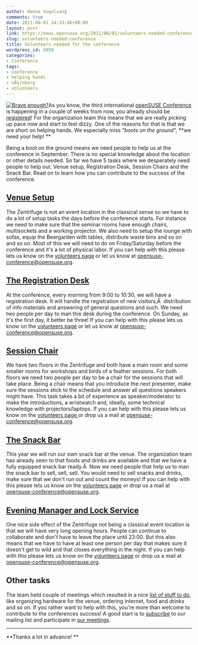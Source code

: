 ```yaml
---
author: Henne Vogelsang
comments: true
date: 2011-08-01 14:33:46+00:00
layout: post
link: https://news.opensuse.org/2011/08/01/volunteers-needed-conference/
slug: volunteers-needed-conference
title: Volunteers needed for the conference
wordpress_id: 9950
categories:
- Conference
tags:
- conference
- helping hands
- nÃ¼rnberg
- volunteers
---
```


[![Brave enough?](http://lizards.opensuse.org/wp-content/uploads/2011/07/brave_enough-149x300.png)](http://lizards.opensuse.org/wp-content/uploads/2011/07/brave_enough.png)As you know, the third international [openSUSE Conference](http://conference.opensuse.org/) is happening in a couple of weeks from now, you already should be [registered](http://conference.opensuse.org/indico//confRegistrationFormDisplay.py/display?confId=2)! For the organization team this means that we are really picking up pace now and start to feel dizzy. One of the reasons for that is that we are short on helping hands. We especially miss _"boots on the ground_", **we need your help! **

Being a boot on the ground means we need people to help us at the conference in September. There is no special knowledge about the location or other details needed. So far we have 5 tasks where we desperately need people to help out. Venue setup, Registration Desk, Session Chairs and the Snack Bar. Read on to learn how you can contribute to the success of the conference.


## <!-- more -->[Venue Setup](http://en.opensuse.org/openSUSE:Conference_volunteers#Venue_Setup)


The Zentrifuge is not an event location in the classical sense so we have to do a lot of setup tasks the days before the conference starts. For instance we need to make sure that the seminar rooms have enough chairs, multisockets and a working projector. We also need to setup the lounge with sofas, equip the Beergarden with tables, distribute waste bins and so on and so on. Most of this we will need to do on Friday/Saturday before the conference and it's a lot of physical labor. If you can help with this please lets us know on the [volunteers page](http://en.opensuse.org/openSUSE:Conference_volunteers) or let us know at [opensuse-conference@opensuse.org](mailto:opensuse-conference@opensuse.org).


## [The Registration Desk](http://en.opensuse.org/openSUSE:Conference_volunteers#The_Registration_Desk)


At the conference, every morning from 9:00 to 10:30, we will have a registration desk. It will handle the registration  of new visitors,Â  distribution of info materials and answering of general questions and such. We need two people per day to man this desk during the conference. On Sunday, as it's the first day, it better be three! If you can help with this please lets us know on the [volunteers page](http://en.opensuse.org/openSUSE:Conference_volunteers) or let us know at [opensuse-conference@opensuse.org](mailto:opensuse-conference@opensuse.org).


## [Session Chair](http://en.opensuse.org/openSUSE:Conference_volunteers#Session_Chair)


We have two floors in the Zentrifuge and both have a main room and some smaller rooms for workshops and birds of a feather sessions. For both floors we need two people per day to be a chair for the sessions that will take place. Being a chair means that you introduce the next presenter, make sure the sessions stick to the schedule and answer all questions speakers might have. This task takes a bit of experience as speaker/moderator to make the introductions, a wristwatch and, ideally, some technical knowledge with projectors/laptops. If you can help with this please lets us know on the [volunteers page ](http://en.opensuse.org/openSUSE:Conference_volunteers)or drop us a mail at [opensuse-conference@opensuse.org](mailto:opensuse-conference@opensuse.org).


## [The Snack Bar](http://en.opensuse.org/openSUSE:Conference_volunteers#The_Bar)


This year we will run our own snack bar at the venue. The organization team has already seen to that foods and drinks are available and that we have a fully equipped snack bar ready.Â  Now we need people that help us to man the snack bar to sell, sell, sell. You would need to sell snacks and drinks, make sure that we don't run out and count the moneys! If you can help with this please lets us know on the [volunteers page](http://en.opensuse.org/openSUSE:Conference_volunteers) or drop us a mail at [opensuse-conference@opensuse.org](mailto:opensuse-conference@opensuse.org).


## [Evening Manager and Lock Service](http://en.opensuse.org/openSUSE:Conference_volunteers#Evening_Manager_and_Lock_Service)


One nice side effect of the Zentrifuge not being a classical event location is that we will have very long opening hours. People can continue to collaborate and don't have to leave the place until 23:00. But this also means that we have to have at least one person per day that makes sure it doesn't get to wild and that closes everything in the night. If you can help with this please lets us know on the [volunteers page](http://en.opensuse.org/openSUSE:Conference_volunteers) or drop us a mail at [opensuse-conference@opensuse.org](mailto:opensuse-conference@opensuse.org).


## Other tasks


The team held couple of meetings which resulted in a nice [list of stuff to do](http://en.opensuse.org/openSUSE:Conference_todo_list),  like organizing hardware for the venue, ordering internet, food and  drinks and so on. If you rather want to help with this, you're more than welcome to contribute  to the conferences success!  A good start is to [subscribe](mailto:opensuse-conference+subscribe@opensuse.org) to our  mailing list and participate in [our meetings](http://en.opensuse.org/openSUSE:Conference_meeting).

****

**Thanks a lot in advance!
**
